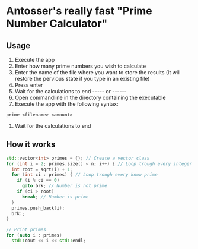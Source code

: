 # Antosser's really fast "Prime Number Calculator"
## Usage
1. Execute the app
1. Enter how many prime numbers you wish to calculate
1. Enter the name of the file where you want to store the results (It will restore the pervious state if you type in an existing file)
1. Press enter
1. Wait for the calculations to end
----- or ------
1. Open commandline in the directory containing the executable
1. Execute the app with the following syntax:
```batch
prime <filename> <amount>
```
1. Wait for the calculations to end



## How it works
```cpp
std::vector<int> primes = {}; // Create a vector class
for (int i = 2; primes.size() < n; i++) { // Loop trough every integer between 2 and n
  int root = sqrt(i) + 1;
  for (int ci : primes) { // Loop trough every know prime
    if (i % ci == 0)
      goto brk; // Number is not prime
    if (ci > root)
      break; // Number is prime
  }
  primes.push_back(i);
  brk:;
}

// Print primes
for (auto i : primes)
  std::cout << i << std::endl;
```
